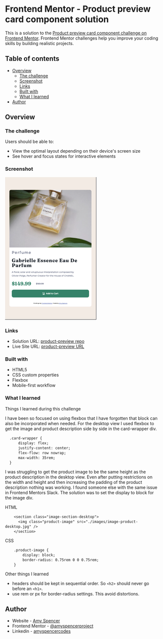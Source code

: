 # Frontend Mentor - Product preview card component solution

This is a solution to the [Product preview card component challenge on Frontend Mentor](https://www.frontendmentor.io/challenges/product-preview-card-component-GO7UmttRfa). Frontend Mentor challenges help you improve your coding skills by building realistic projects. 

## Table of contents

- [Overview](#overview)
  - [The challenge](#the-challenge)
  - [Screenshot](#screenshot)
  - [Links](#links)
  - [Built with](#built-with)
  - [What I learned](#what-i-learned)
- [Author](#author)


## Overview

### The challenge

Users should be able to:

- View the optimal layout depending on their device's screen size
- See hover and focus states for interactive elements

### Screenshot

![product-preview-card](./images/screenshot-product-preview-card.png)

### Links

- Solution URL: [product-preview repo](https://github.com/amyspencerproject/product-preview-card-component)
- Live Site URL: [product-preview URL](https://amyspencerproject.github.io/product-preview-card-component/)


### Built with

- HTML5
- CSS custom properties
- Flexbox
- Mobile-first workflow


### What I learned

Things I learned during this challenge

I have been so focused on using flexbox that I have forgotten that block can also be incorporated when needed. For the desktop view I used flexbox to get the image and product description side by side in the card-wrapper div. 

```
  .card-wrapper {
      display: flex;
      justify-content: center;
      flex-flow: row nowrap;
      max-width: 35rem;
  }
```

I was struggling to get the product image to be the same height as the product description in the desktop view. Even after putting restrictions on the width and height and then increasing the padding of the product description nothing was working. I found someone else with the same issue in Frontend Mentors Slack. The solution was to set the display to block for the image div. 

HTML
```
    <section class="image-section-desktop">
      <img class="product-image" src="./images/image-product-desktop.jpg" />
    </section>
```
CSS
```
    .product-image {
        display: block;
        border-radius: 0.75rem 0 0 0.75rem;
    }
```
Other things I learned 
- headers should be kept in sequential order. So ```<h2>``` should never go before an ```<h1>```.
- use rem or px for border-radius settings. This avoid distortions.

## Author

- Website - [Amy Spencer](https://spencerproject.com/)
- Frontend Mentor - [@amyspencerproject](https://www.frontendmentor.io/profile/amyspencerproject)
- Linkedin - [amyspencercodes](https://www.linkedin.com/in/amyspencercodes/)

